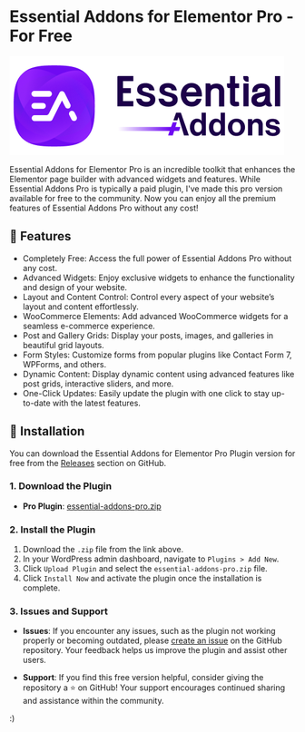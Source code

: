 # Essential Addons for Elementor Pro - For Free

[![Essential Addons](./.github/essential-addons-logo.png)](https://essential-addons.com/elementor/)

Essential Addons for Elementor Pro is an incredible toolkit that enhances the Elementor page builder with advanced widgets and features. While Essential Addons Pro is typically a paid plugin, I've made this pro version available for free to the community. Now you can enjoy all the premium features of Essential Addons Pro without any cost!

## 🎉 Features

   - Completely Free: Access the full power of Essential Addons Pro without any cost.
   - Advanced Widgets: Enjoy exclusive widgets to enhance the functionality and design of your website.
   - Layout and Content Control: Control every aspect of your website’s layout and content effortlessly.
   - WooCommerce Elements: Add advanced WooCommerce widgets for a seamless e-commerce experience.
   - Post and Gallery Grids: Display your posts, images, and galleries in beautiful grid layouts.
   - Form Styles: Customize forms from popular plugins like Contact Form 7, WPForms, and others.
   - Dynamic Content: Display dynamic content using advanced features like post grids, interactive sliders, and more.
   - One-Click Updates: Easily update the plugin with one click to stay up-to-date with the latest features.

## 🚀 Installation

You can download the Essential Addons for Elementor Pro Plugin version for free from the [Releases](https://github.com/sharafdin/essential-addons-elementor-pro-nulled/releases) section on GitHub.

### 1. Download the Plugin

- **Pro Plugin**: [essential-addons-pro.zip](https://github.com/sharafdin/essential-addons-elementor/releases/download/essential-addons-elementor_v6.0.7/essential-addons-elementor_v6.0.7.zip)

### 2. Install the Plugin

1. Download the `.zip` file from the link above.
2. In your WordPress admin dashboard, navigate to `Plugins > Add New`.
3. Click `Upload Plugin` and select the `essential-addons-pro.zip` file.
4. Click `Install Now` and activate the plugin once the installation is complete.

### 3. Issues and Support

- **Issues**: If you encounter any issues, such as the plugin not working properly or becoming outdated, please [create an issue](https://github.com/sharafdin/essential-addons-elementor-pro-nulled/issues) on the GitHub repository. Your feedback helps us improve the plugin and assist other users.

- **Support**: If you find this free version helpful, consider giving the repository a ⭐️ on GitHub! Your support encourages continued sharing and assistance within the community.

:)
